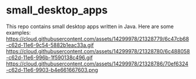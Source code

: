 # small_desktop_apps
This repo contains small desktop apps written in Java.
Here are some examples:
https://cloud.githubusercontent.com/assets/14299978/21328779/6c47cb68-c62d-11e6-9c54-5882b1eac33a.gif
https://cloud.githubusercontent.com/assets/14299978/21328780/6c488058-c62d-11e6-996b-1f590138c496.gif
https://cloud.githubusercontent.com/assets/14299978/21328786/70ef6324-c62d-11e6-9903-b4e661667603.png
